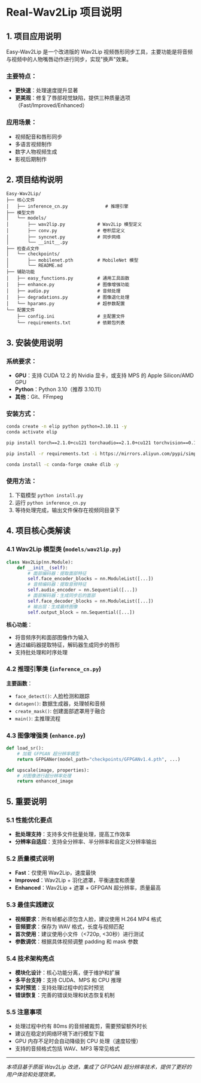 # Real-Wav2Lip 项目说明

## 1. 项目应用说明

Easy-Wav2Lip 是一个改进版的 Wav2Lip 视频唇形同步工具，主要功能是将音频与视频中的人物嘴唇动作进行同步，实现"换声"效果。

### 主要特点：
- **更快速**：处理速度提升显著
- **更美观**：修复了唇部视觉缺陷，提供三种质量选项（Fast/Improved/Enhanced）

### 应用场景：
- 视频配音和唇形同步
- 多语言视频制作
- 数字人物视频生成
- 影视后期制作

## 2. 项目结构说明

```
Easy-Wav2Lip/
├── 核心文件
│   ├── inference_cn.py              # 推理引擎
├── 模型文件
│   └── models/
│       ├── wav2lip.py            # Wav2Lip 模型定义
│       ├── conv.py               # 卷积层定义
│       ├── syncnet.py            # 同步网络
│       └── __init__.py
├── 检查点文件
│   └── checkpoints/
│       ├── mobilenet.pth         # MobileNet 模型
│       └── README.md
├── 辅助功能
│   ├── easy_functions.py         # 通用工具函数
│   ├── enhance.py                # 图像增强功能
│   ├── audio.py                  # 音频处理
│   ├── degradations.py           # 图像退化处理
│   └── hparams.py                # 超参数配置
└── 配置文件
    ├── config.ini                # 主配置文件
    └── requirements.txt          # 依赖包列表

```

## 3. 安装使用说明

### 系统要求：
- **GPU**：支持 CUDA 12.2 的 Nvidia 显卡，或支持 MPS 的 Apple Silicon/AMD GPU
- **Python**：Python 3.10（推荐 3.10.11）
- **其他**：Git、FFmpeg

### 安装方式：
```bash
conda create -n elip python python=3.10.11 -y
conda activate elip

pip install torch==2.1.0+cu121 torchaudio==2.1.0+cu121 torchvision==0.16.0+cu121 --index-url  https://download.pytorch.org/whl/cu121 

pip install -r requirements.txt -i https://mirrors.aliyun.com/pypi/simple

conda install -c conda-forge cmake dlib -y

```

### 使用方法：
1. 下载模型 `python install.py`
2. 运行 `python inference_cn.py`
3. 等待处理完成，输出文件保存在视频同目录下

## 4. 项目核心类解读

### 4.1 Wav2Lip 模型类 (`models/wav2lip.py`)
```python
class Wav2Lip(nn.Module):
    def __init__(self):
        # 面部编码器：提取面部特征
        self.face_encoder_blocks = nn.ModuleList([...])
        # 音频编码器：提取音频特征  
        self.audio_encoder = nn.Sequential([...])
        # 面部解码器：生成同步后的面部
        self.face_decoder_blocks = nn.ModuleList([...])
        # 输出层：生成最终图像
        self.output_block = nn.Sequential([...])
```

**核心功能**：
- 将音频序列和面部图像作为输入
- 通过编码器提取特征，解码器生成同步的唇形
- 支持批处理和时序处理

### 4.2 推理引擎类 (`inference_cn.py`)
**主要函数**：
- `face_detect()`: 人脸检测和跟踪
- `datagen()`: 数据生成器，处理帧和音频
- `create_mask()`: 创建面部遮罩用于融合
- `main()`: 主推理流程

### 4.3 图像增强类 (`enhance.py`)
```python
def load_sr():
    # 加载 GFPGAN 超分辨率模型
    return GFPGANer(model_path="checkpoints/GFPGANv1.4.pth", ...)

def upscale(image, properties):
    # 对图像进行超分辨率处理
    return enhanced_image
```

## 5. 重要说明

### 5.1 性能优化要点
- **批处理支持**：支持多文件批量处理，提高工作效率
- **分辨率自适应**：支持全分辨率、半分辨率和自定义分辨率输出

### 5.2 质量模式说明
- **Fast**：仅使用 Wav2Lip，速度最快
- **Improved**：Wav2Lip + 羽化遮罩，平衡速度和质量
- **Enhanced**：Wav2Lip + 遮罩 + GFPGAN 超分辨率，质量最高

### 5.3 最佳实践建议
- **视频要求**：所有帧都必须包含人脸，建议使用 H.264 MP4 格式
- **音频要求**：保存为 WAV 格式，长度与视频匹配
- **首次使用**：建议使用小文件（<720p, <30秒）进行测试
- **参数调优**：根据具体视频调整 padding 和 mask 参数

### 5.4 技术架构亮点
- **模块化设计**：核心功能分离，便于维护和扩展
- **多平台支持**：支持 CUDA、MPS 和 CPU 推理
- **实时预览**：支持处理过程中的实时预览
- **错误恢复**：完善的错误处理和状态恢复机制

### 5.5 注意事项
- 处理过程中约有 80ms 的音频被裁剪，需要预留额外时长
- 建议在稳定的网络环境下进行模型下载
- GPU 内存不足时会自动降级到 CPU 处理（速度较慢）
- 支持的音频格式包括 WAV、MP3 等常见格式

---

*本项目基于原版 Wav2Lip 改进，集成了 GFPGAN 超分辨率技术，提供了更好的用户体验和处理效果。*
